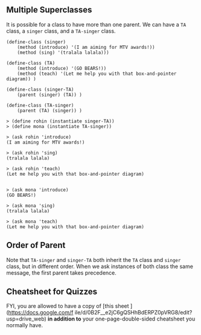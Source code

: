 ## Multiple Superclasses

It is possible for a class to have more than one parent. We can have a `TA`
class, a `singer` class, and a `TA-singer` class.

    
    (define-class (singer)
        (method (introduce) '(I am aiming for MTV awards!))
        (method (sing) '(tralala lalala)))
    
    (define-class (TA)
        (method (introduce) '(GO BEARS!))
        (method (teach) '(Let me help you with that box-and-pointer diagram)) )
    
    (define-class (singer-TA)
        (parent (singer) (TA)) )
    
    (define-class (TA-singer)
        (parent (TA) (singer)) )
    
    > (define rohin (instantiate singer-TA))
    > (define mona (instantiate TA-singer))
    
    > (ask rohin 'introduce)
    (I am aiming for MTV awards!)
    
    > (ask rohin 'sing)
    (tralala lalala)
    
    > (ask rohin 'teach)
    (Let me help you with that box-and-pointer diagram)
    
    
    > (ask mona 'introduce)
    (GO BEARS!)
    
    > (ask mona 'sing)
    (tralala lalala)
    
    > (ask mona 'teach)
    (Let me help you with that box-and-pointer diagram)
    

## Order of Parent

Note that `TA-singer` and `singer-TA` both inherit the `TA` class and `singer`
class, but in different order. When we ask instances of both class the same
message, the first parent takes precedence.

## Cheatsheet for Quizzes

FYI, you are allowed to have a copy of [this sheet ](https://docs.google.com/f
ile/d/0B2F__e2jC6gQSHhBdERPZ0pVRG8/edit?usp=drive_web) **in addition to** your
one-page-double-sided cheatsheet you normally have.

